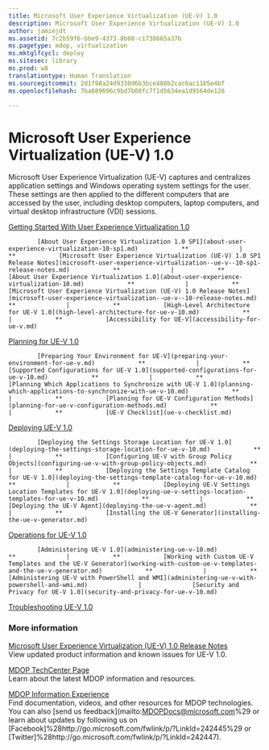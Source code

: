 ```yaml
---
title: Microsoft User Experience Virtualization (UE-V) 1.0
description: Microsoft User Experience Virtualization (UE-V) 1.0
author: jamiejdt
ms.assetid: 7c2b59f6-bbe9-4373-8b08-c1738665a37b
ms.pagetype: mdop, virtualization
ms.mktglfcycl: deploy
ms.sitesec: library
ms.prod: w8
translationtype: Human Translation
ms.sourcegitcommit: 2d1f98a24d9330d6b3bce488b2cac6ac11b5e4bf
ms.openlocfilehash: 7ba689696c9bd7b08fc7f1d5634ea1d9564de126

---
```



# Microsoft User Experience Virtualization (UE-V) 1.0


Microsoft User Experience Virtualization (UE-V) captures and centralizes application settings and Windows operating system settings for the user. These settings are then applied to the different computers that are accessed by the user, including desktop computers, laptop computers, and virtual desktop infrastructure (VDI) sessions.

<a href="" id="getting-started-with-user-experience-virtualization-1-0"></a>[Getting Started With User Experience Virtualization 1.0](getting-started-with-user-experience-virtualization-10.md)  


            [About User Experience Virtualization 1.0 SP1](about-user-experience-virtualization-10-sp1.md)            **              |            **            [Microsoft User Experience Virtualization (UE-V) 1.0 SP1 Release Notes](microsoft-user-experience-virtualization--ue-v--10-sp1-release-notes.md)            **              |            **            [About User Experience Virtualization 1.0](about-user-experience-virtualization-10.md)            **              |            **            [Microsoft User Experience Virtualization (UE-V) 1.0 Release Notes](microsoft-user-experience-virtualization--ue-v--10-release-notes.md)            **              |            **            [High-Level Architecture for UE-V 1.0](high-level-architecture-for-ue-v-10.md)            **              |            **            [Accessibility for UE-V](accessibility-for-ue-v.md)
          

<a href="" id="planning-for-ue-v-1-0"></a>[Planning for UE-V 1.0](planning-for-ue-v-10.md)  


            [Preparing Your Environment for UE-V](preparing-your-environment-for-ue-v.md)            **              |            **            [Supported Configurations for UE-V 1.0](supported-configurations-for-ue-v-10.md)            **              |            **            [Planning Which Applications to Synchronize with UE-V 1.0](planning-which-applications-to-synchronize-with-ue-v-10.md)            **              |            **            [Planning for UE-V Configuration Methods](planning-for-ue-v-configuration-methods.md)            **              |            **            [UE-V Checklist](ue-v-checklist.md)
          

<a href="" id="deploying-ue-v-1-0"></a>[Deploying UE-V 1.0](deploying-ue-v-10.md)  


            [Deploying the Settings Storage Location for UE-V 1.0](deploying-the-settings-storage-location-for-ue-v-10.md)            **              |            **            [Configuring UE-V with Group Policy Objects](configuring-ue-v-with-group-policy-objects.md)            **              |            **            [Deploying the Settings Template Catalog for UE-V 1.0](deploying-the-settings-template-catalog-for-ue-v-10.md)            **              |            **            [Deploying UE-V Settings Location Templates for UE-V 1.0](deploying-ue-v-settings-location-templates-for-ue-v-10.md)            **              |            **            [Deploying the UE-V Agent](deploying-the-ue-v-agent.md)            **              |            **            [Installing the UE-V Generator](installing-the-ue-v-generator.md)
          

<a href="" id="operations-for-ue-v-1-0"></a>[Operations for UE-V 1.0](operations-for-ue-v-10.md)  


            [Administering UE-V 1.0](administering-ue-v-10.md)            **              |            **            [Working with Custom UE-V Templates and the UE-V Generator](working-with-custom-ue-v-templates-and-the-ue-v-generator.md)            **              |            **            [Administering UE-V with PowerShell and WMI](administering-ue-v-with-powershell-and-wmi.md)              |              [Security and Privacy for UE-V 1.0](security-and-privacy-for-ue-v-10.md)
          

<a href="" id="troubleshooting-ue-v-1-0"></a>[Troubleshooting UE-V 1.0](troubleshooting-ue-v-10.md)  

### More information

<a href="" id="microsoft-user-experience-virtualization--ue-v--1-0-release-notes"></a>[Microsoft User Experience Virtualization (UE-V) 1.0 Release Notes](microsoft-user-experience-virtualization--ue-v--10-release-notes.md)  
View updated product information and known issues for UE-V 1.0.

<a href="" id="mdop-techcenter-page"></a>[MDOP TechCenter Page](http://go.microsoft.com/fwlink/p/?LinkId=225286)  
Learn about the latest MDOP information and resources.

<a href="" id="mdop-information-experience"></a>[MDOP Information Experience](http://go.microsoft.com/fwlink/p/?LinkId=236032)  
Find documentation, videos, and other resources for MDOP technologies. You can also [send us feedback](mailto:MDOPDocs@microsoft.com%29 or learn about updates by following us on [Facebook]%28http://go.microsoft.com/fwlink/p/?LinkId=242445%29 or [Twitter]%28http://go.microsoft.com/fwlink/p/?LinkId=242447).

 

 








<!--HONumber=Jun16_HO4-->



